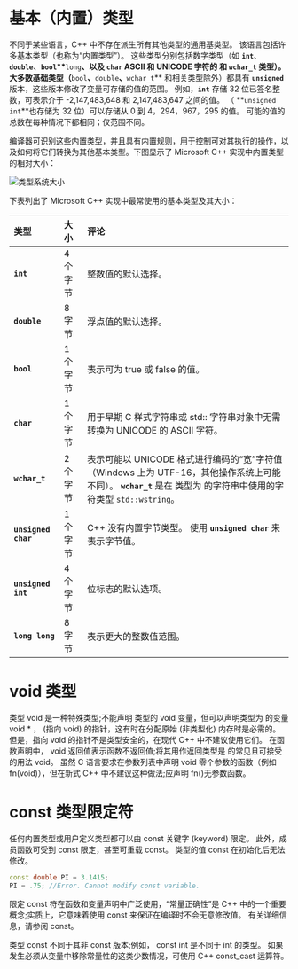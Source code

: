 # 基本（内置）类型

不同于某些语言，C++ 中不存在派生所有其他类型的通用基类型。 该语言包括许多基本类型（也称为“内置类型”）。 这些类型分别包括数字类型（如 **`int`**、**`double`**、**`bool`\*\***`long`**、以及 **`char`** ASCII 和 UNICODE 字符的 和 **`wchar_t`** 类型）。 大多数基础类型（**`bool`**、**`double`**、**`wchar_t`** 和相关类型除外）都具有 **`unsigned`** 版本，这些版本修改了变量可存储的值的范围。 例如，**`int`** 存储 32 位已签名整数，可表示介于 -2,147,483,648 和 2,147,483,647 之间的值。 （ **`unsigned int`\*\*也存储为 32 位）可以存储从 0 到 4，294，967，295 的值。 可能的值的总数在每种情况下都相同；仅范围不同。

编译器可识别这些内置类型，并且具有内置规则，用于控制可对其执行的操作，以及如何将它们转换为其他基本类型。下图显示了 Microsoft C++ 实现中内置类型的相对大小：

![类型系统大小](https://learn.microsoft.com/zh-cn/cpp/cpp/media/built-intypesizes.png?view=msvc-170)

下表列出了 Microsoft C++ 实现中最常使用的基本类型及其大小：

| 类型                | 大小     | 评论                                                                                                                                                             |
| :------------------ | :------- | :--------------------------------------------------------------------------------------------------------------------------------------------------------------- |
| **`int`**           | 4 个字节 | 整数值的默认选择。                                                                                                                                               |
| **`double`**        | 8 字节   | 浮点值的默认选择。                                                                                                                                               |
| **`bool`**          | 1 个字节 | 表示可为 true 或 false 的值。                                                                                                                                    |
| **`char`**          | 1 个字节 | 用于早期 C 样式字符串或 std:: 字符串对象中无需转换为 UNICODE 的 ASCII 字符。                                                                                     |
| **`wchar_t`**       | 2 个字节 | 表示可能以 UNICODE 格式进行编码的“宽”字符值（Windows 上为 UTF-16，其他操作系统上可能不同）。 **`wchar_t`** 是在 类型为 的字符串中使用的字符类型 `std::wstring`。 |
| **`unsigned char`** | 1 个字节 | C++ 没有内置字节类型。 使用 **`unsigned char`** 来表示字节值。                                                                                                   |
| **`unsigned int`**  | 4 个字节 | 位标志的默认选项。                                                                                                                                               |
| **`long long`**     | 8 字节   | 表示更大的整数值范围。                                                                                                                                           |

# void 类型

类型 void 是一种特殊类型;不能声明 类型的 void 变量，但可以声明类型为 的变量 void \* ， (指向 void) 的指针，这有时在分配原始 (非类型化) 内存时是必需的。 但是，指向 void 的指针不是类型安全的，在现代 C++ 中不建议使用它们。 在函数声明中， void 返回值表示函数不返回值;将其用作返回类型是 的常见且可接受的用法 void。 虽然 C 语言要求在参数列表中声明 void 零个参数的函数（例如 fn(void)），但在新式 C++ 中不建议这种做法;应声明 fn()无参数函数。

# const 类型限定符

任何内置类型或用户定义类型都可以由 const 关键字 (keyword) 限定。 此外，成员函数可受到 const 限定，甚至可重载 const。 类型的值 const 在初始化后无法修改。

```c++
const double PI = 3.1415;
PI = .75; //Error. Cannot modify const variable.
```

限定 const 符在函数和变量声明中广泛使用，“常量正确性”是 C++ 中的一个重要概念;实质上，它意味着使用 const 来保证在编译时不会无意修改值。 有关详细信息，请参阅 const。

类型 const 不同于其非 const 版本;例如， const int 是不同于 int 的类型。 如果发生必须从变量中移除常量性的这类少数情况，可使用 C++ const_cast 运算符。
